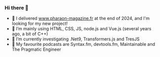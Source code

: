 ### Hi there 👋

- 🔭 I delivered www.pharaon-magazine.fr at the end of 2024, and I'm looking for my new project!
- 🌱 I’m mainly using HTML, CSS, JS, node.js and Vue.js (several years ago, a bit of C++)
- 🌱 I’m currently investigating .Net9, Transformers.js and TresJS
- 💬 My favourite podcasts are Syntax.fm, devtools.fm, Maintainable and The Pragmatic Engineer
<!--
**smartduck66/smartduck66** is a ✨ _special_ ✨ repository because its `README.md` (this file) appears on your GitHub profile.

Here are some ideas to get you started:

- 🔭 I’m currently working on ...
- 🌱 I’m currently learning ...
- 👯 I’m looking to collaborate on ...
- 🤔 I’m looking for help with ...
- 💬 Ask me about ...
- 📫 How to reach me: ...
- 😄 Pronouns: ...
- ⚡ Fun fact: ...
-->
